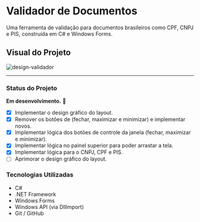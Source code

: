 # Validador de Documentos

Uma ferramenta de validação para documentos brasileiros como CPF, CNPJ e PIS, construída em C# e Windows Forms.

## Visual do Projeto

![design-validador](https://github.com/user-attachments/assets/2967743b-217c-4310-be93-7fcf1ef30f51) 

---

### Status do Projeto

**Em desenvolvimento.** 🚧

- [x] Implementar o design gráfico do layout.
- [x] Remover os botões de (fechar, maximizar e minimizar) e implementar novos.
- [x] Implementar lógica dos botões de controle da janela (fechar, maximizar e minimizar).
- [x] Implementar lógica no painel superior para poder arrastar a tela.
- [x] Implementar lógica para o CNPJ, CPF e PIS.
- [ ] Aprimorar o design gráfico do layout.

### Tecnologias Utilizadas

* C#
* .NET Framework
* Windows Forms
* Windows API (via DllImport)
* Git / GitHub